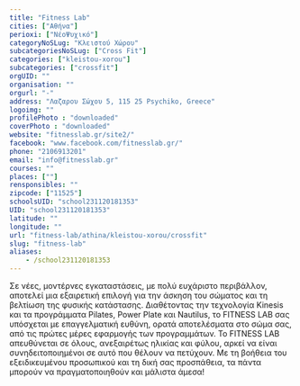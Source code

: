 ```yaml
---
title: "Fitness Lab"
cities: ["Αθήνα"]
perioxi: ["ΝέοΨυχικό"]
categoryNoSLug: "Κλειστού Χώρου"
subcategoriesNoSLug: ["Cross Fit"]
categories: ["kleistou-xorou"]
subcategories: ["crossfit"]
orgUID: ""
organisation: ""
orgurl: "-"
address: "Λαζαρου Σώχου 5, 115 25 Psychiko, Greece"
logoimg: ""
profilePhoto : "downloaded"
coverPhoto : "downloaded"
website: "fitnesslab.gr/site2/"
facebook: "www.facebook.com/fitnesslab.gr/"
phone: "2106913201"
email: "info@fitnesslab.gr"
courses: ""
places: [""]
rensponsibles: ""
zipcode: ["11525"]
schoolsUID: "school231120181353"
UID: "school231120181353"
latitude: ""
longitude: ""
url: "fitness-lab/athina/kleistou-xorou/crossfit"
slug: "fitness-lab"
aliases:
    - /school231120181353
---
```





Σε νέες, μοντέρνες εγκαταστάσεις, με πολύ ευχάριστο περιβάλλον, αποτελεί μια εξαιρετική επιλογή για την άσκηση του σώματος και τη βελτίωση της φυσικής κατάστασης. Διαθέτοντας την τεχνολογία Kinesis και τα προγράμματα Pilates, Power Plate και Nautilus, το FITNESS LAB σας υπόσχεται με επαγγελματική ευθύνη, ορατά αποτελέσματα στο σώμα σας, από τις πρώτες μέρες εφαρμογής των προγραμμάτων. To FITNESS LAB απευθύνεται σε όλους, ανεξαιρέτως ηλικίας και φύλου, αρκεί να είναι συνηδειτοποιημένοι σε αυτό που θέλουν να πετύχουν. Με τη βοήθεια του εξειδικευμένου προσωπικού και τη δική σας προσπάθεια, τα πάντα μπορούν να πραγματοποιηθούν και μάλιστα άμεσα!
